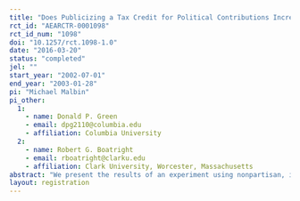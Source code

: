 ```yaml
---
title: "Does Publicizing a Tax Credit for Political Contributions Increase Its Use? Results From a Randomized Field Experiment"
rct_id: "AEARCTR-0001098"
rct_id_num: "1098"
doi: "10.1257/rct.1098-1.0"
date: "2016-03-20"
status: "completed"
jel: ""
start_year: "2002-07-01"
end_year: "2003-01-28"
pi: "Michael Malbin"
pi_other:
  1:
    - name: Donald P. Green
    - email: dpg2110@columbia.edu
    - affiliation: Columbia University
  2:
    - name: Robert G. Boatright
    - email: rboatright@clarku.edu
    - affiliation: Clark University, Worcester, Massachusetts
abstract: "We present the results of an experiment using nonpartisan, informational direct mail—of the sort that a public relations–conscious government agency might use—to encourage Ohio voters to contribute money to political candidates. Ohio provides full tax credits of up to $50 to citizens who make contributions to state candidates. We found that the mailing produced a modest and marginally significant increase in the number of citizens who filed for the tax credit. This is consistent with earlier survey research findings by two of the authors suggesting that increased knowledge of the tax credit would be likely to increase its use. The experiment suggests that nonpartisan direct mail campaigns might not be the most cost-effective means for encouraging increased contributions. However, even a modest increase in participation could have important effects, given the small size of the current donor pool."
layout: registration
---
```


